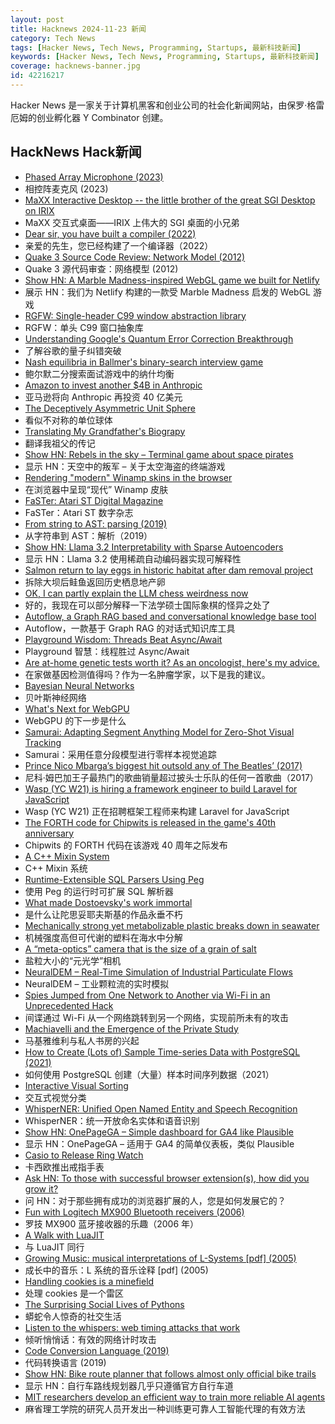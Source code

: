 ```yaml
---
layout: post
title: Hacknews 2024-11-23 新闻
category: Tech News
tags: [Hacker News, Tech News, Programming, Startups, 最新科技新闻]
keywords: [Hacker News, Tech News, Programming, Startups, 最新科技新闻]
coverage: hacknews-banner.jpg
id: 42216217
---
```


Hacker News 是一家关于计算机黑客和创业公司的社会化新闻网站，由保罗·格雷厄姆的创业孵化器 Y Combinator 创建。

## HackNews Hack新闻

- [Phased Array Microphone (2023)](https://benwang.dev/2023/02/26/Phased-Array-Microphone.html)
- 相控阵麦克风 (2023)
- [MaXX Interactive Desktop -- the little brother of the great SGI Desktop on IRIX](https://docs.maxxinteractive.com/)
- MaXX 交互式桌面——IRIX 上伟大的 SGI 桌面的小兄弟
- [Dear sir, you have built a compiler (2022)](https://rachit.pl/post/you-have-built-a-compiler/)
- 亲爱的先生，您已经构建了一个编译器（2022）
- [Quake 3 Source Code Review: Network Model (2012)](https://fabiensanglard.net/quake3/network.php)
- Quake 3 源代码审查：网络模型 (2012)
- [Show HN: A Marble Madness-inspired WebGL game we built for Netlify](https://5-million-devs.netlify.com/)
- 展示 HN：我们为 Netlify 构建的一款受 Marble Madness 启发的 WebGL 游戏
- [RGFW: Single-header C99 window abstraction library](https://github.com/ColleagueRiley/RGFW)
- RGFW：单头 C99 窗口抽象库
- [Understanding Google's Quantum Error Correction Breakthrough](https://www.quantum-machines.co/blog/understanding-googles-quantum-error-correction-breakthrough/)
- 了解谷歌的量子纠错突破
- [Nash equilibria in Ballmer's binary-search interview game](https://quuxplusone.github.io/blog/2024/09/04/the-game-is-flawed/)
- 鲍尔默二分搜索面试游戏中的纳什均衡
- [Amazon to invest another $4B in Anthropic](https://www.cnbc.com/2024/11/22/amazon-to-invest-another-4-billion-in-anthropic-openais-biggest-rival.html)
- 亚马逊将向 Anthropic 再投资 40 亿美元
- [The Deceptively Asymmetric Unit Sphere](https://www.tangramvision.com/blog/the-deceptively-asymmetric-unit-sphere)
- 看似不对称的单位球体
- [Translating My Grandfather's Biograpy](https://blog.korny.info/2024/11/17/translating-my-grandfathers-biography)
- 翻译我祖父的传记
- [Show HN: Rebels in the sky – Terminal game about space pirates](https://github.com/ricott1/rebels-in-the-sky)
- 显示 HN：天空中的叛军 – 关于太空海盗的终端游戏
- [Rendering "modern" Winamp skins in the browser](https://jordaneldredge.com/notes/webamp-modern/)
- 在浏览器中呈现“现代” Winamp 皮肤
- [FaSTer: Atari ST Digital Magazine](https://www.goto10retro.com/p/faster-atari-st-digital-magazine)
- FaSTer：Atari ST 数字杂志
- [From string to AST: parsing (2019)](https://kubuszok.com/2019/from-string-to-ast-parsing/)
- 从字符串到 AST：解析（2019）
- [Show HN: Llama 3.2 Interpretability with Sparse Autoencoders](https://github.com/PaulPauls/llama3_interpretability_sae)
- 显示 HN：Llama 3.2 使用稀疏自动编码器实现可解释性
- [Salmon return to lay eggs in historic habitat after dam removal project](https://www.opb.org/article/2024/11/17/salmon-return-to-lay-eggs-in-historic-habitat-after-largest-dam-removal-project-in-us-history/)
- 拆除大坝后鲑鱼返回历史栖息地产卵
- [OK, I can partly explain the LLM chess weirdness now](https://dynomight.net/more-chess/)
- 好的，我现在可以部分解释一下法学硕士国际象棋的怪异之处了
- [Autoflow, a Graph RAG based and conversational knowledge base tool](https://github.com/pingcap/autoflow)
- Autoflow，一款基于 Graph RAG 的对话式知识库工具
- [Playground Wisdom: Threads Beat Async/Await](https://lucumr.pocoo.org/2024/11/18/threads-beat-async-await/)
- Playground 智慧：线程胜过 Async/Await
- [Are at-home genetic tests worth it? As an oncologist, here's my advice.](https://www.washingtonpost.com/wellness/2024/11/18/home-genetic-cancer-test-mutation/)
- 在家做基因检测值得吗？作为一名肿瘤学家，以下是我的建议。
- [Bayesian Neural Networks](https://www.cs.toronto.edu/~duvenaud/distill_bayes_net/public/)
- 贝叶斯神经网络
- [What's Next for WebGPU](https://developer.chrome.com/blog/next-for-webgpu)
- WebGPU 的下一步是什么
- [Samurai: Adapting Segment Anything Model for Zero-Shot Visual Tracking](https://arxiv.org/abs/2411.11922)
- Samurai：采用任意分段模型进行零样本视觉追踪
- [Prince Nico Mbarga’s biggest hit outsold any of The Beatles’ (2017)](https://www.narratively.com/p/his-biggest-hit-sold-more-copies-than-any-of-the-beatles-so-why-havent-you-heard-of-him)
- 尼科·姆巴加王子最热门的歌曲销量超过披头士乐队的任何一首歌曲（2017）
- [Wasp (YC W21) is hiring a framework engineer to build Laravel for JavaScript]()
- Wasp (YC W21) 正在招聘框架工程师来构建 Laravel for JavaScript
- [The FORTH code for Chipwits is released in the game's 40th anniversary](https://chipwits.com/2024/11/16/chipwits-40th-birthday-original-forth-code-open-sourced/)
- Chipwits 的 FORTH 代码在该游戏 40 周年之际发布
- [A C++ Mixin System](https://jennyjams.net/blog/cpp-mixin/)
- C++ Mixin 系统
- [Runtime-Extensible SQL Parsers Using Peg](https://duckdb.org/2024/11/22/runtime-extensible-parsers.html)
- 使用 Peg 的运行时可扩展 SQL 解析器
- [What made Dostoevsky's work immortal](https://thoughts.wyounas.com/p/what-made-dostoevsky-immortal)
- 是什么让陀思妥耶夫斯基的作品永垂不朽
- [Mechanically strong yet metabolizable plastic breaks down in seawater](https://www.science.org/doi/abs/10.1126/science.ado1782?af=R)
- 机械强度高但可代谢的塑料在海水中分解
- [A “meta-optics” camera that is the size of a grain of salt](https://cacm.acm.org/news/a-camera-the-size-of-a-grain-of-salt-could-change-imaging-as-we-know-it/)
- 盐粒大小的“元光学”相机
- [NeuralDEM – Real-Time Simulation of Industrial Particulate Flows](https://nx-ai.github.io/NeuralDEM/)
- NeuralDEM – 工业颗粒流的实时模拟
- [Spies Jumped from One Network to Another via Wi-Fi in an Unprecedented Hack](https://www.wired.com/story/russia-gru-apt28-wifi-daisy-chain-breach/)
- 间谍通过 Wi-Fi 从一个网络跳转到另一个网络，实现前所未有的攻击
- [Machiavelli and the Emergence of the Private Study](https://publicdomainreview.org/essay/machiavelli-and-the-emergence-of-the-private-study)
- 马基雅维利与私人书房的兴起
- [How to Create (Lots of) Sample Time-series Data with PostgreSQL (2021)](https://www.timescale.com/blog/how-to-create-lots-of-sample-time-series-data-with-postgresql-generate_series/)
- 如何使用 PostgreSQL 创建（大量）样本时间序列数据（2021）
- [Interactive Visual Sorting](https://mszula.github.io/visual-sorting/)
- 交互式视觉分类
- [WhisperNER: Unified Open Named Entity and Speech Recognition](https://arxiv.org/abs/2409.08107)
- WhisperNER：统一开放命名实体和语音识别
- [Show HN: OnePageGA – Simple dashboard for GA4 like Plausible](https://onepagega.com)
- 显示 HN：OnePageGA – 适用于 GA4 的简单仪表板，类似 Plausible
- [Casio to Release Ring Watch](https://hypebeast.com/2024/11/casio-ring-watch-crw-001-1jr-release-info)
- 卡西欧推出戒指手表
- [Ask HN: To those with successful browser extension(s), how did you grow it?]()
- 问 HN：对于那些拥有成功的浏览器扩展的人，您是如何发展它的？
- [Fun with Logitech MX900 Bluetooth receivers (2006)](http://www.nynaeve.net/?p=5)
- 罗技 MX900 蓝牙接收器的乐趣（2006 年）
- [A Walk with LuaJIT](https://www.polarsignals.com/blog/posts/2024/11/13/lua-unwinding)
- 与 LuaJIT 同行
- [Growing Music: musical interpretations of L-Systems [pdf] (2005)](https://ccrma.stanford.edu/~elisse/256A/final/growing%20music%20-%20musical%20interpretations%20of%20l-systems.pdf)
- 成长中的音乐：L 系统的音乐诠释 [pdf] (2005)
- [Handling cookies is a minefield](https://grayduck.mn/2024/11/21/handling-cookies-is-a-minefield/)
- 处理 cookies 是一个雷区
- [The Surprising Social Lives of Pythons](https://www.nytimes.com/2024/11/13/science/ball-pythons-social-snakes.html)
- 蟒蛇令人惊奇的社交生活
- [Listen to the whispers: web timing attacks that work](https://portswigger.net/research/listen-to-the-whispers-web-timing-attacks-that-actually-work)
- 倾听悄悄话：有效的网络计时攻击
- [Code Conversion Language (2019)](https://emacsninja.com/posts/code-conversion-language.html)
- 代码转换语言 (2019)
- [Show HN: Bike route planner that follows almost only official bike trails](https://trailimap.com/)
- 显示 HN：自行车路线规划器几乎只遵循官方自行车道
- [MIT researchers develop an efficient way to train more reliable AI agents](https://news.mit.edu/2024/mit-researchers-develop-efficiency-training-more-reliable-ai-agents-1122)
- 麻省理工学院的研究人员开发出一种训练更可靠人工智能代理的有效方法

